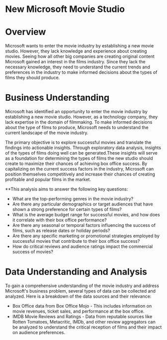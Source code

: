 # New Microsoft Movie Studio

# Overview
Microsoft wants to enter the movie industry by establishing a new movie studio. However, they lack knowledge and experience about creating movies. Seeing how all other big companies are creating original content Microsoft gained an interest in the films industry. Since they lack the necessary knowledge, they need to understand the current trends and preferences in the industry to make informed decisions about the types of films they should produce. 

# Business Understanding
Microsoft has identified an opportunity to enter the movie industry by establishing a new movie studio. However, as a technology company, they lack expertise in the domain of filmmaking. To make informed decisions about the type of films to produce, Microsoft needs to understand the current landscape of the movie industry. 

The primary objective is to explore successful movies and translate the findings into actionable insights. Through exploratory data analysis, insights of the types of films doing well can be generated.These insights will serve as a foundation for determining the types of films the new studio should create to maximize their chances of achieving box office success. By capitalizing on the current success factors in the industry, Microsoft can position themselves competitively and increase their chances of creating profitable and popular films in the market.

**This analysis aims to answer the following key questions:
* What are the top-performing genres in the movie industry?
* Are there any particular demographics or target audiences that have shown a strong preference for certain types of films?
* What is the average budget range for successful movies, and how does it correlate with their box office performance?
* Are there any seasonal or temporal factors influencing the success of films, such as release dates or holiday periods?
* Are there any specific marketing or promotional strategies employed by successful movies that contribute to their box office success?
* How do critical reviews and audience ratings impact the commercial success of movies?

# Data Understanding and Analysis
To gain a comprehensive understanding of the movie industry and address Microsoft's business problem, several types of data can be collected and analyzed. Here is a breakdown of the data sources and their relevance:
* Box Office data from Box Office Mojo - This includes information on movie revenues, ticket sales, and performance at the box office. 
* IMDB Movie Reviews and Ratings - Data from reputable sources like Rotten Tomatoes, Metacritic, IMDb, and other review aggregators can be    analyzed to understand the critical reception of films and their impact on audience preferences.
